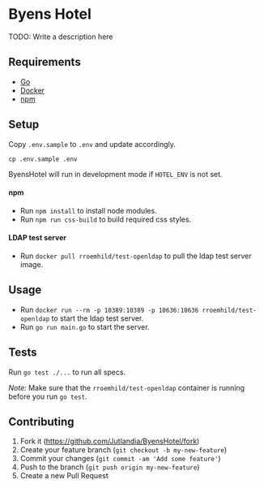 # Byens Hotel

TODO: Write a description here

## Requirements

+ [Go](https://golang.org/)
+ [Docker](https://www.docker.com/)
+ [npm](https://www.npmjs.com/)

## Setup

Copy `.env.sample` to `.env` and update accordingly.
```
cp .env.sample .env
```

ByensHotel will run in development mode if `HOTEL_ENV` is not set.

#### npm
+ Run `npm install` to install node modules.
+ Run `npm run css-build` to build required css styles.

#### LDAP test server

+ Run `docker pull rroemhild/test-openldap` to pull the ldap test server image.

## Usage


+ Run `docker run --rm -p 10389:10389 -p 10636:10636 rroemhild/test-openldap` to start the ldap test server.
+ Run `go run main.go` to start the server.

## Tests

Run `go test ./...` to run all specs.

*Note:* Make sure that the `rroemhild/test-openldap` container is running before you run `go test`.

## Contributing

1. Fork it (<https://github.com/Jutlandia/ByensHotel/fork>)
2. Create your feature branch (`git checkout -b my-new-feature`)
3. Commit your changes (`git commit -am 'Add some feature'`)
4. Push to the branch (`git push origin my-new-feature`)
5. Create a new Pull Request
